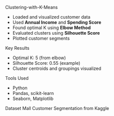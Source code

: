 Clustering-with-K-Means
- Loaded and visualized customer data
- Used **Annual Income** and **Spending Score**
- Found optimal K using **Elbow Method**
- Evaluated clusters using **Silhouette Score**
- Plotted customer segments

Key Results
- Optimal K: 5 (from elbow)
- Silhouette Score: 0.55 (example)
- Cluster centroids and groupings visualized

Tools Used
- Python
- Pandas, scikit-learn
- Seaborn, Matplotlib

 Dataset
Mall Customer Segmentation from Kaggle

